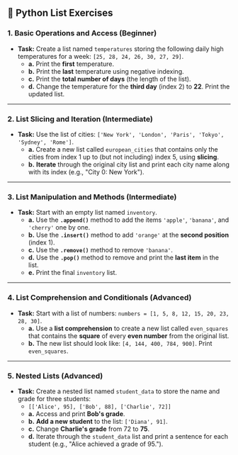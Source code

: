 ## 🐍 Python List Exercises

### 1. Basic Operations and Access (Beginner)

* **Task:** Create a list named `temperatures` storing the following daily high temperatures for a week: `[25, 28, 24, 26, 30, 27, 29]`.
    * **a.** Print the **first** temperature.
    * **b.** Print the **last** temperature using negative indexing.
    * **c.** Print the **total number of days** (the length of the list).
    * **d.** Change the temperature for the **third day** (index 2) to **22**. Print the updated list.

---

### 2. List Slicing and Iteration (Intermediate)

* **Task:** Use the list of cities: `['New York', 'London', 'Paris', 'Tokyo', 'Sydney', 'Rome']`.
    * **a.** Create a new list called `european_cities` that contains only the cities from index 1 up to (but not including) index 5, using **slicing**.
    * **b.** **Iterate** through the original city list and print each city name along with its index (e.g., "City 0: New York").

---

### 3. List Manipulation and Methods (Intermediate)

* **Task:** Start with an empty list named `inventory`.
    * **a.** Use the **`.append()`** method to add the items `'apple'`, `'banana'`, and `'cherry'` one by one.
    * **b.** Use the **`.insert()`** method to add `'orange'` at the **second position** (index 1).
    * **c.** Use the **`.remove()`** method to remove `'banana'`.
    * **d.** Use the **`.pop()`** method to remove and print the **last item** in the list.
    * **e.** Print the final `inventory` list.

---

### 4. List Comprehension and Conditionals (Advanced)

* **Task:** Start with a list of numbers: `numbers = [1, 5, 8, 12, 15, 20, 23, 28, 30]`.
    * **a.** Use a **list comprehension** to create a new list called `even_squares` that contains the **square** of every **even number** from the original list.
    * **b.** The new list should look like: `[4, 144, 400, 784, 900]`. Print `even_squares`.

---

### 5. Nested Lists (Advanced)

* **Task:** Create a nested list named `student_data` to store the name and grade for three students:
    * `[['Alice', 95], ['Bob', 88], ['Charlie', 72]]`
    * **a.** Access and print **Bob's grade**.
    * **b.** **Add a new student** to the list: `['Diana', 91]`.
    * **c.** Change **Charlie's grade** from 72 to **75**.
    * **d.** Iterate through the `student_data` list and print a sentence for each student (e.g., "Alice achieved a grade of 95.").
